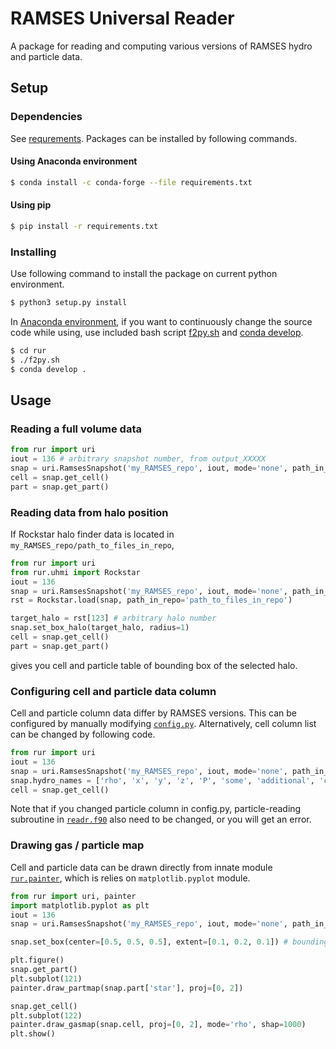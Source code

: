 [1]: https://www.anaconda.com/
[2]: https://docs.conda.io/projects/conda-build/en/latest/resources/commands/conda-develop.html

# RAMSES Universal Reader

A package for reading and computing various versions of RAMSES hydro and particle data.
## Setup
### Dependencies
See [requrements](requrements.txt). Packages can be installed by following commands.
#### Using Anaconda environment
```bash
$ conda install -c conda-forge --file requirements.txt
```
#### Using pip
```bash
$ pip install -r requirements.txt
```
### Installing
Use following command to install the package on current python environment.
```bash
$ python3 setup.py install
```
In [Anaconda environment][1], if you want to continuously change the source code while using, 
use included bash script [f2py.sh](f2py.sh) and [conda develop][2].
```bash
$ cd rur
$ ./f2py.sh
$ conda develop .
```

## Usage
### Reading a full volume data
```python
from rur import uri
iout = 136 # arbitrary snapshot number, from output_XXXXX
snap = uri.RamsesSnapshot('my_RAMSES_repo', iout, mode='none', path_in_repo='')
cell = snap.get_cell()
part = snap.get_part()
```

### Reading data from halo position

If Rockstar halo finder data is located in `my_RAMSES_repo/path_to_files_in_repo`,
```python
from rur import uri
from rur.uhmi import Rockstar
iout = 136
snap = uri.RamsesSnapshot('my_RAMSES_repo', iout, mode='none', path_in_repo='path_to_files_in_repo')
rst = Rockstar.load(snap, path_in_repo='path_to_files_in_repo')

target_halo = rst[123] # arbitrary halo number
snap.set_box_halo(target_halo, radius=1)
cell = snap.get_cell()
part = snap.get_part()
```
gives you cell and particle table of bounding box of the selected halo.

### Configuring cell and particle data column

Cell and particle column data differ by RAMSES versions. This can be configured by manually modifying 
[`config.py`](rur/config.py). Alternatively, cell column list can be changed by following code.
```python
from rur import uri
iout = 136
snap = uri.RamsesSnapshot('my_RAMSES_repo', iout, mode='none', path_in_repo='path_to_files_in_repo')
snap.hydro_names = ['rho', 'x', 'y', 'z', 'P', 'some', 'additional', 'columns']
cell = snap.get_cell()
```
Note that if you changed particle column in config.py, particle-reading subroutine in [`readr.f90`](rur/readr.f90) 
also need to be changed, or you will get an error.

### Drawing gas / particle map

Cell and particle data can be drawn directly from innate module [`rur.painter`](rur/painter.py), which is relies on 
`matplotlib.pyplot` module.
```python
from rur import uri, painter
import matplotlib.pyplot as plt
iout = 136
snap = uri.RamsesSnapshot('my_RAMSES_repo', iout, mode='none', path_in_repo='path_to_files_in_repo')

snap.set_box(center=[0.5, 0.5, 0.5], extent=[0.1, 0.2, 0.1]) # bounding box of the region to draw

plt.figure()
snap.get_part()
plt.subplot(121)
painter.draw_partmap(snap.part['star'], proj=[0, 2])

snap.get_cell()
plt.subplot(122)
painter.draw_gasmap(snap.cell, proj=[0, 2], mode='rho', shap=1000)
plt.show()
```